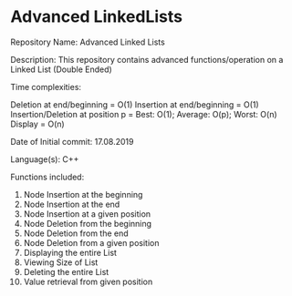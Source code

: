# Advanced LinkedLists
Repository Name: Advanced Linked Lists

Description: This repository contains advanced functions/operation on a Linked List (Double Ended)

Time complexities:

Deletion at end/beginning = O(1)
Insertion at end/beginning = O(1)
Insertion/Deletion at position p = Best: O(1); Average: O(p); Worst: O(n)
Display = O(n)

Date of Initial commit: 17.08.2019

Language(s): C++

Functions included:
1. Node Insertion at the beginning
2. Node Insertion at the end
3. Node Insertion at a given position
4. Node Deletion from the beginning
5. Node Deletion from the end
6. Node Deletion from a given position
7. Displaying the entire List
8. Viewing Size of List
9. Deleting the entire List
10. Value retrieval from given position
